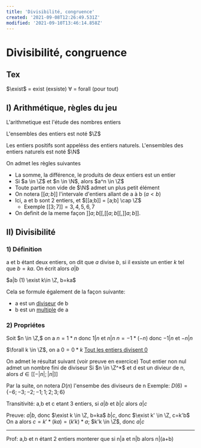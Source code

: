 ```yaml
---
title: 'Divisibilité, congruence'
created: '2021-09-08T12:26:49.531Z'
modified: '2021-09-10T13:46:14.858Z'
---
```


#  Divisibilité, congruence

## Tex 
$\exist$ = exist (exsiste)
$\forall$ = forall (pour tout)

## I) Arithmétique, règles du jeu

L'arithmetique est l'étude des nombres entiers

L'ensembles des entiers est noté $\Z$

Les entiers positifs sont appeléss des entiers naturels.
L'ensembles des entiers naturels est noté $\N$

On admet les règles suivantes
  - La somme, la différence, le produits de deux entiers est un entier
  - Si $a \in \Z$ et $n \in \N$, alors $a^n \in \Z$
  - Toute partie non vide de $\N$ admet un plus petit élément
  - On notera $[[a;b]]$ l'intervale d'entiers allant de a à b $(a < b)$
  - Ici, a et b sont 2 entiers, et $[[a;b]] = [a;b] \cap \Z$
    - Exemple $[[3;7]] = {3,4,5,6,7}$
  - On definit de la meme façon $]]a;b[[, [[a;b[[, ]]a;b]].$
  
## II) Divisibilité

### 1) Définition

a et b étant deux entiers, on dit que $a$ divise $b$, si il exsiste un entier $k$ tel que $b = ka$. On écrit alors $a|b$

$a|b (1) \exist k\in \Z, b=ka$

Cela se formule également de la façon suivante:
  - a est un <u>diviseur</u> de b
  - b est un <u>multiple</u> de a

### 2) Propriétes

Soit 
$n \in \Z,$ on a $n= 1*n$ donc $1|n$ et $n|n$
$n=-1*(-n)$ donc $-1|n$ et $-n|n$

$\forall k \in \Z$, on a $0=0*k$
<u>Tout les entiers divisent 0</u>

On admet le résultat suivant (voir preuve en exercice)
Tout entier non nul admet un nombre fini de diviseur
Si $n \in \Z^*$ et d est un divieur de n, alors $d \in [[ -|n|; |n|]]$

Par la suite, on notera $D(n)$ l'ensembe des diviseurs de n
Exemple: $D(6) = \{-6;-3;-2;-1;1; 2; 3; 6\}$

Transitivité: a,b et c etant 3 entiers, si $a|b$ et $b|c$ alors $a|c$

Preuve:
$a|b$, donc $\exist k \in \Z, b=ka$
$b|c$, donc $\exist k' \in \Z, c=k'b$
On a alors $c = k'*(ka) = (k'k)*a$;
$k'k \in \Z$, donc $a|c$

---
Prof: 
a,b et n étant 2 entiers monterer que si n|a et n|b alors n|(a+b)
